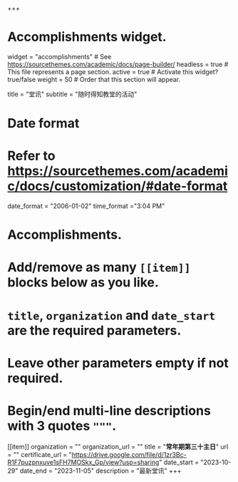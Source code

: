 +++
# Accomplishments widget.
widget = "accomplishments"  # See https://sourcethemes.com/academic/docs/page-builder/
headless = true  # This file represents a page section.
active = true  # Activate this widget? true/false
weight = 50  # Order that this section will appear.

title = "堂讯"
subtitle = "随时得知教堂的活动"

# Date format
#   Refer to https://sourcethemes.com/academic/docs/customization/#date-format
date_format = "2006-01-02"
time_format ="3:04 PM"

# Accomplishments.
#   Add/remove as many `[[item]]` blocks below as you like.
#   `title`, `organization` and `date_start` are the required parameters.
#   Leave other parameters empty if not required.
#   Begin/end multi-line descriptions with 3 quotes `"""`.

[[item]]
  organization = ""
  organization_url = ""
  title = "**常年期第三十主日**"
  url = ""
  certificate_url = "https://drive.google.com/file/d/1zr3Bc-R1F7puzpnxuve1sFH7MOSkx_Gp/view?usp=sharing"
  date_start = "2023-10-29"
  date_end = "2023-11-05"
  description = "最新堂讯"
+++
